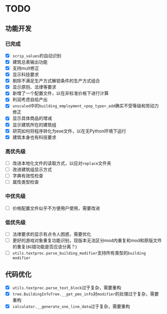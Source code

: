 # TODO

## 功能开发
### 已完成
- [x] `scrip_values`的自动识别
- [x] 建筑总表输出功能
- [x] 支持mult修正
- [x] 显示科技要求
- [x] 剔除不满足生产方式解锁条件的生产方式组合
- [x] 显示原则、法律等要求
- [x] 新增了一个配置文件，以在非标准价格下进行计算
- [x] 利润考虑自给产出
- [x] `unscaled`中的`building_employment_<pop_type>_add`确实不受等级和劳动力修正
- [x] 显示具体商品的增减
- [x] 显示建筑所在的建筑组
- [x] 研究如何将程序转化为exe文件，以在无Python环境下运行
- [x] 建筑本身也有科技要求
### 高优先级
- [ ] 改进本地化文件的读取方式，以应对`replace`文件夹
- [ ] 改进建筑组显示方式
- [ ] 字典有效性检查
- [ ] 属性类型检查
### 中优先级
- [ ] 价格配置文件似乎不方便用户使用，需要改进
### 低优先级
- [ ] 法律要求的显示有点令人困惑，需要优化
- [ ] 更好的游戏对象重复功能识别，现版本无法区分mod内重复和mod和原版文件的重复(纠错功能是否应该分离？)
- [ ] `utils.textproc.parse_building_modifier`支持所有类型的`building modifier`
## 代码优化
- [x] `utils.textproc.parse_text_block`过于复杂，需要重构
- [x] `tree.BuildingInfoTree.__get_pms_info`对`modifier`的处理过于复杂，需要重构
- [x] `calculator.__generate_one_line_data`过于复杂，需要重构
